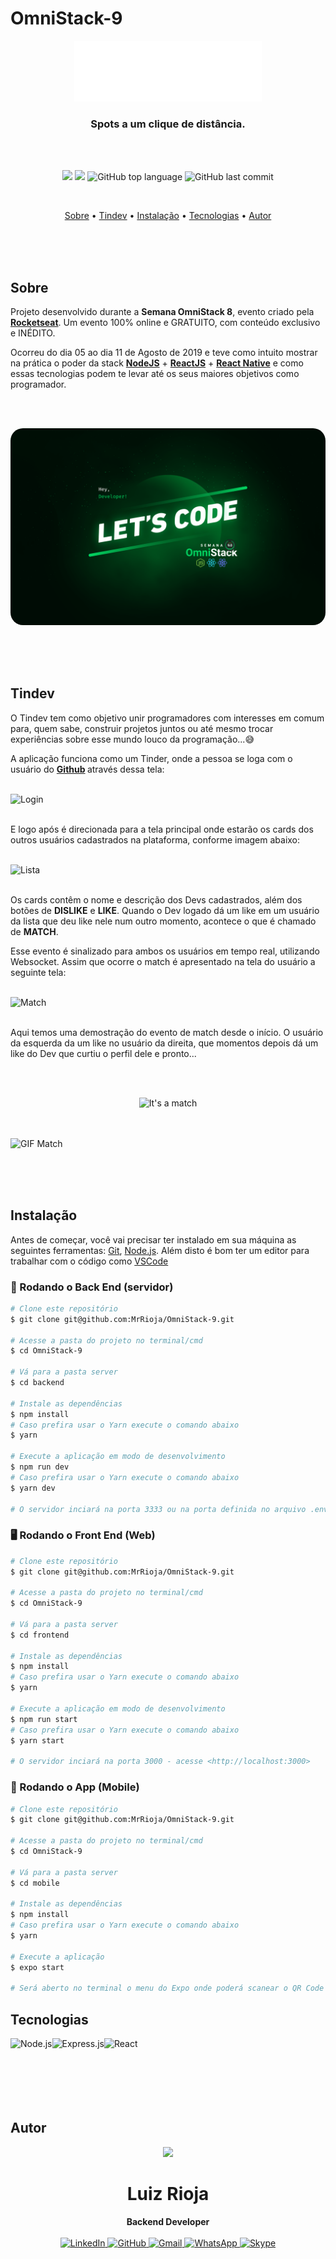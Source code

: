 # OmniStack-9

<p align="center">
  <img src="./frontend/src/assets/logo.svg" alt="Logo" width="300"/>
  <br>
</p>
<h3 align="center">
Spots a um clique de distância.
</h3>

<br><br>

<p align="center">
  <img src="https://img.shields.io/static/v1?label=Omnistack&message=9&color=blueviolet&style=for-the-badge"/>
  <img src="https://img.shields.io/github/license/MrRioja/OmniStack-9?color=blueviolet&logo=License&style=for-the-badge"/>
  <img alt="GitHub top language" src="https://img.shields.io/github/languages/top/MrRioja/OmniStack-9?color=blueviolet&logo=JavaScript&logoColor=white&style=for-the-badge">
  <img alt="GitHub last commit" src="https://img.shields.io/github/last-commit/MrRioja/OmniStack-9?color=blueviolet&style=for-the-badge">
</p>
<br>

<p align="center">
  <a href="#sobre">Sobre</a> •
  <a href="#tindev">Tindev</a> •
  <a href="#instalação">Instalação</a> •
  <a href="#tecnologias">Tecnologias</a> •
  <a href="#autor">Autor</a>  
</p>

<br><br><br>

## Sobre

<p>
  Projeto desenvolvido durante a <strong>Semana OmniStack 8</strong>, evento criado pela <strong><a href="https://rocketseat.com.br/">Rocketseat</a></strong>.   
  Um evento 100% online e GRATUITO, com conteúdo exclusivo e INÉDITO.

Ocorreu do dia 05 ao dia 11 de Agosto de 2019 e teve como intuito mostrar na prática o poder da stack
<strong><a href="https://nodejs.org/pt-br/">NodeJS</a></strong> +
<strong><a href="https://pt-br.reactjs.org/">ReactJS</a></strong> +
<strong><a href="https://reactnative.dev">React Native</a></strong> e como essas tecnologias podem te levar até os seus maiores objetivos como programador.

</p>

<br><br>

<img src="./readme/Wallpaper.png" alt="Logo" style="border-radius: 20px"/>

<br><br><br>

## Tindev

<p>
  O Tindev tem como objetivo unir programadores com interesses em comum para, quem sabe, construir projetos juntos ou até mesmo trocar experiências sobre esse mundo louco da programação...😅

A aplicação funciona como um Tinder, onde a pessoa se loga com o usuário do
<strong>
<a href="https://github.com/">Github</a>
</strong>
através dessa tela:

<br>
<img src="./readme/Login.png" alt="Login"/>
<br><br>

E logo após é direcionada para a tela principal onde estarão os cards dos outros usuários cadastrados na plataforma, conforme imagem abaixo:

<br>
<img src="./readme/Lista.png" alt="Lista"/>
<br><br>

Os cards contêm o nome e descrição dos Devs cadastrados, além dos botões de <strong>DISLIKE</strong> e <strong>LIKE</strong>.
Quando o Dev logado dá um like em um usuário da lista que deu like nele num outro momento, acontece o que é chamado de <strong>MATCH</strong>.

Esse evento é sinalizado para ambos os usuários em tempo real, utilizando Websocket. Assim que ocorre o match é apresentado na tela do usuário a seguinte tela:

<br>
<img src="./readme/Match.png" alt="Match"/>
<br><br>

Aqui temos uma demostração do evento de match desde o início. O usuário da esquerda da um like no usuário da direita, que momentos depois dá um like do Dev que curtiu o perfil dele e pronto...

<br><br>

<p align="center" ><img height="100" src="./readme/itsamatch.png" alt="It's a match" /></p>
<br><br>

<img src="./readme/Match.gif" alt="GIF Match"/>

</p>

<br><br><br>

## Instalação

Antes de começar, você vai precisar ter instalado em sua máquina as seguintes ferramentas:
[Git](https://git-scm.com), [Node.js](https://nodejs.org/en/).
Além disto é bom ter um editor para trabalhar com o código como [VSCode](https://code.visualstudio.com/)

### 🎲 Rodando o Back End (servidor)

```bash
# Clone este repositório
$ git clone git@github.com:MrRioja/OmniStack-9.git

# Acesse a pasta do projeto no terminal/cmd
$ cd OmniStack-9

# Vá para a pasta server
$ cd backend

# Instale as dependências
$ npm install
# Caso prefira usar o Yarn execute o comando abaixo
$ yarn

# Execute a aplicação em modo de desenvolvimento
$ npm run dev
# Caso prefira usar o Yarn execute o comando abaixo
$ yarn dev

# O servidor inciará na porta 3333 ou na porta definida no arquivo .env na variavel APP_PORT - acesse <http://localhost:3333>
```

### 🖥️ Rodando o Front End (Web)

```bash
# Clone este repositório
$ git clone git@github.com:MrRioja/OmniStack-9.git

# Acesse a pasta do projeto no terminal/cmd
$ cd OmniStack-9

# Vá para a pasta server
$ cd frontend

# Instale as dependências
$ npm install
# Caso prefira usar o Yarn execute o comando abaixo
$ yarn

# Execute a aplicação em modo de desenvolvimento
$ npm run start
# Caso prefira usar o Yarn execute o comando abaixo
$ yarn start

# O servidor inciará na porta 3000 - acesse <http://localhost:3000>
```

### 📱 Rodando o App (Mobile)

```bash
# Clone este repositório
$ git clone git@github.com:MrRioja/OmniStack-9.git

# Acesse a pasta do projeto no terminal/cmd
$ cd OmniStack-9

# Vá para a pasta server
$ cd mobile

# Instale as dependências
$ npm install
# Caso prefira usar o Yarn execute o comando abaixo
$ yarn

# Execute a aplicação
$ expo start

# Será aberto no terminal o menu do Expo onde poderá scanear o QR Code para executar o app diretamente no seu celular ou as opções de executar no emulador android ou iOS
```

## Tecnologias

<img align="left" src="https://profilinator.rishav.dev/skills-assets/nodejs-original-wordmark.svg" alt="Node.js" height="75" />

<img align="left" src="https://profilinator.rishav.dev/skills-assets/express-original-wordmark.svg" alt="Express.js" height="75"/>

<img align="left" src="https://profilinator.rishav.dev/skills-assets/react-original-wordmark.svg" alt="React" height="75" />

<br><br><br><br><br><br>


## Autor

<div align="center">
<img src="https://badges.pufler.dev/contributors/MrRioja/Omnistack-8?size=100&padding=5&bots=false"/>
<h1>Luiz Rioja</h1>
<strong>Backend Developer</strong>
<br/>
<br/>

<a href="https://linkedin.com/in/luizrioja" target="_blank">
<img alt="LinkedIn" src="https://img.shields.io/badge/linkedin-%230077B5.svg?style=for-the-badge&logo=linkedin&logoColor=white"/>
</a>

<a href="https://github.com/mrrioja" target="_blank">
<img alt="GitHub" src="https://img.shields.io/badge/github-%23121011.svg?style=for-the-badge&logo=github&logoColor=white"/>
</a>

<a href="mailto:lulyrioja@gmail.com?subject=Fala%20Dev" target="_blank">
<img alt="Gmail" src="https://img.shields.io/badge/Gmail-D14836?style=for-the-badge&logo=gmail&logoColor=white" />
</a>

<a href="https://api.whatsapp.com/send?phone=5511933572652" target="_blank">
<img alt="WhatsApp" src="https://img.shields.io/badge/WhatsApp-25D366?style=for-the-badge&logo=whatsapp&logoColor=white"/>
</a>

<a href="https://join.skype.com/invite/tvBbOq03j5Uu" target="_blank">
<img alt="Skype" src="https://img.shields.io/badge/SKYPE-%2300AFF0.svg?style=for-the-badge&logo=Skype&logoColor=white"/>
</a>

<br/>
<br/>
</div>
